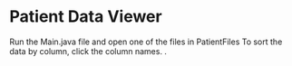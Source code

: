 # Patient Data Viewer

Run the Main.java file and open one of the files in PatientFiles
To sort the data by column, click the column names. .



